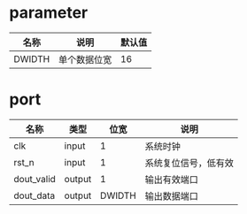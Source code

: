 # parameter

| 名称   | 说明                               | 默认值 |
| ------ | ---------------------------------- | ------ |
| DWIDTH | 单个数据位宽                       | 16     |

# port

| 名称       | 类型   | 位宽   | 说明                 |
| ---------- | ------ | ------ | -------------------- |
| clk        | input  | 1      | 系统时钟             |
| rst_n      | input  | 1      | 系统复位信号，低有效 |
| dout_valid | output | 1      | 输出有效端口         |
| dout_data  | output | DWIDTH | 输出数据端口         |